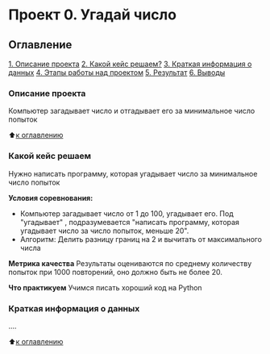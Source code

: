 # Проект 0. Угадай число

## Оглавление
[1. Описание проекта](https://github.com/dgedz/sf_data_science/blob/main/Project_0/Readme.md#Описание-проекта)
[2. Какой кейс решаем?](https://github.com/dgedz/sf_data_science/blob/main/Project_0/Readme.md#Какой-кейс-решаем)
[3. Краткая информация о данных](https://github.com/dgedz/sf_data_science/blob/main/Project_0/Readme.md#Краткая-информация-о-данных)
[4. Этапы работы над проектом](https://github.com/dgedz/sf_data_science/blob/main/Project_0/Readme.md#Этапы-работы-над-проектом)
[5. Результат](https://github.com/dgedz/sf_data_science/blob/main/Project_0/Readme.md#Результат)
[6. Выводы](https://github.com/dgedz/sf_data_science/blob/main/Project_0/Readme.md#Выводы)

### Описание проекта
Компьютер загадывает число и отгадывает его за минимальное число попыток

:arrow_up:[к оглавлению]()


 ### Какой кейс решаем
 Нужно написать программу, которая угадывает число за минимальное число попыток

 **Условия соревнования:**
 - Компьютер загадывает число от 1 до 100, угадывает его. Под "угадывает" , подразумевается "написать программу, которая угадывает число за число попыток, меньше 20".
 - Алгоритм: Делить разницу границ на 2 и вычитать от максимального числа

 **Метрика качества**
 Результаты оцениваются по среднему количеству попыток при 1000 повторений, оно должно быть
 не более 20.

 **Что практикуем**
 Учимся писать хороший код на Python

 
 ### Краткая информация о данных
 ....

:arrow_up:[к оглавлению]()